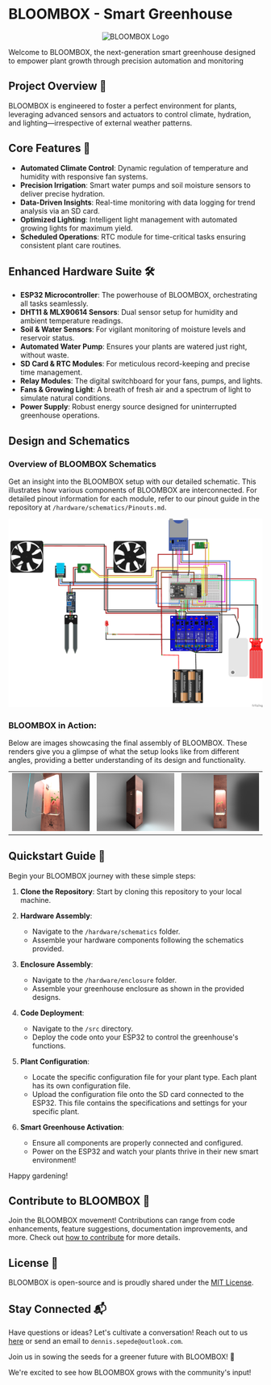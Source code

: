 # BLOOMBOX - Smart Greenhouse

<p align="center">
  <img src="https://github.com/Den-Sec/BLOOMBOX-Smart-Greenhouse/assets/156823722/289e457c-592f-4e86-87cc-6aa00146be92" alt="BLOOMBOX Logo">
</p>

Welcome to BLOOMBOX, the next-generation smart greenhouse designed to empower plant growth through precision automation and monitoring

## Project Overview 🌱

BLOOMBOX is engineered to foster a perfect environment for plants, leveraging advanced sensors and actuators to control climate, hydration, and lighting—irrespective of external weather patterns.

## Core Features 🌟

- **Automated Climate Control**: Dynamic regulation of temperature and humidity with responsive fan systems.
- **Precision Irrigation**: Smart water pumps and soil moisture sensors to deliver precise hydration.
- **Data-Driven Insights**: Real-time monitoring with data logging for trend analysis via an SD card.
- **Optimized Lighting**: Intelligent light management with automated growing lights for maximum yield.
- **Scheduled Operations**: RTC module for time-critical tasks ensuring consistent plant care routines.

## Enhanced Hardware Suite 🛠️

- **ESP32 Microcontroller**: The powerhouse of BLOOMBOX, orchestrating all tasks seamlessly.
- **DHT11 & MLX90614 Sensors**: Dual sensor setup for humidity and ambient temperature readings.
- **Soil & Water Sensors**: For vigilant monitoring of moisture levels and reservoir status.
- **Automated Water Pump**: Ensures your plants are watered just right, without waste.
- **SD Card & RTC Modules**: For meticulous record-keeping and precise time management.
- **Relay Modules**: The digital switchboard for your fans, pumps, and lights.
- **Fans & Growing Light**: A breath of fresh air and a spectrum of light to simulate natural conditions.
- **Power Supply**: Robust energy source designed for uninterrupted greenhouse operations.

## Design and Schematics

### Overview of BLOOMBOX Schematics

Get an insight into the BLOOMBOX setup with our detailed schematic. This illustrates how various components of BLOOMBOX are interconnected. For detailed pinout information for each module, refer to our pinout guide in the repository at  `/hardware/schematics/Pinouts.md`.

<p align="center">
  <img src="hardware/schematics/Schematics BLOOMBOX.png" alt="BLOOMBOX Schematic">
</p>

### BLOOMBOX in Action:

Below are images showcasing the final assembly of BLOOMBOX. These renders give you a glimpse of what the setup looks like from different angles, providing a better understanding of its design and functionality.

<p align="center">
  <table>
    <tr>
      <td>
        <img src="hardware/enclosure/3D-Renders/BLOOM-BOX Inside.png" alt="BLOOM-BOX Inside">
      </td>
      <td>
        <img src="hardware/enclosure/3D-Renders/BLOOM-BOX 45' Render.png" alt="BLOOMBOX 45' Render">
      </td>
      <td>
        <img src="hardware/enclosure/3D-Renders/BLOOM-BOX Front Render.png" alt="BLOOM-BOX Front Render">
      </td>
    </tr>
  </table>
</p>

## Quickstart Guide 🚀

Begin your BLOOMBOX journey with these simple steps:

1. **Clone the Repository**: Start by cloning this repository to your local machine.

2. **Hardware Assembly**:
   - Navigate to the `/hardware/schematics` folder.
   - Assemble your hardware components following the schematics provided.

3. **Enclosure Assembly**:
   - Navigate to the `/hardware/enclosure` folder.
   - Assemble your greenhouse enclosure as shown in the provided designs.

4. **Code Deployment**:
   - Navigate to the `/src` directory.
   - Deploy the code onto your ESP32 to control the greenhouse's functions.

5. **Plant Configuration**:
   - Locate the specific configuration file for your plant type. Each plant has its own configuration file.
   - Upload the configuration file onto the SD card connected to the ESP32. This file contains the specifications and settings for your specific plant.

6. **Smart Greenhouse Activation**:
   - Ensure all components are properly connected and configured.
   - Power on the ESP32 and watch your plants thrive in their new smart environment!

Happy gardening!

## Contribute to BLOOMBOX 🤝

Join the BLOOMBOX movement! Contributions can range from code enhancements, feature suggestions, documentation improvements, and more. Check out [how to contribute](CONTRIBUTING.md) for more details.

## License 📄

BLOOMBOX is open-source and is proudly shared under the [MIT License](LICENSE).

## Stay Connected 📬

Have questions or ideas? Let's cultivate a conversation! Reach out to us [here](https://github.com/Den-Sec/BLOOMBOX-Smart-Greenhouse/issues) or send an email to `dennis.sepede@outlook.com`.

Join us in sowing the seeds for a greener future with BLOOMBOX! 🌼


We're excited to see how BLOOMBOX grows with the community's input!
